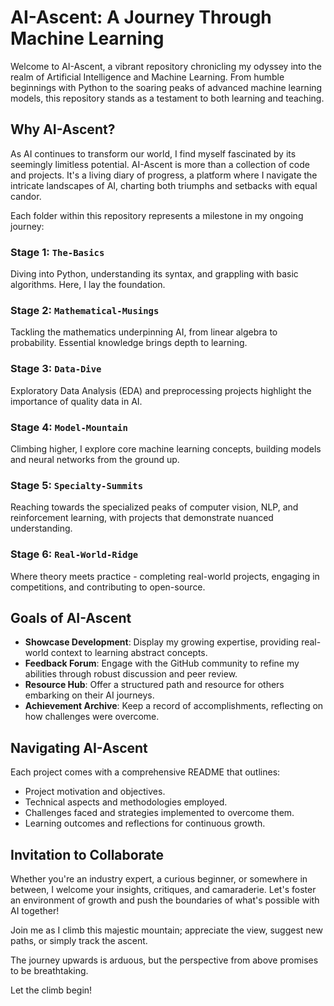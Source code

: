 # AI-Ascent: A Journey Through Machine Learning

Welcome to AI-Ascent, a vibrant repository chronicling my odyssey into the realm of Artificial Intelligence and Machine Learning. From humble beginnings with Python to the soaring peaks of advanced machine learning models, this repository stands as a testament to both learning and teaching.

## Why AI-Ascent?

As AI continues to transform our world, I find myself fascinated by its seemingly limitless potential. AI-Ascent is more than a collection of code and projects. It's a living diary of progress, a platform where I navigate the intricate landscapes of AI, charting both triumphs and setbacks with equal candor.

Each folder within this repository represents a milestone in my ongoing journey:

### Stage 1: `The-Basics`
Diving into Python, understanding its syntax, and grappling with basic algorithms. Here, I lay the foundation.

### Stage 2: `Mathematical-Musings`
Tackling the mathematics underpinning AI, from linear algebra to probability. Essential knowledge brings depth to learning.

### Stage 3: `Data-Dive`
Exploratory Data Analysis (EDA) and preprocessing projects highlight the importance of quality data in AI.

### Stage 4: `Model-Mountain`
Climbing higher, I explore core machine learning concepts, building models and neural networks from the ground up.

### Stage 5: `Specialty-Summits`
Reaching towards the specialized peaks of computer vision, NLP, and reinforcement learning, with projects that demonstrate nuanced understanding.

### Stage 6: `Real-World-Ridge`
Where theory meets practice - completing real-world projects, engaging in competitions, and contributing to open-source.

## Goals of AI-Ascent

- **Showcase Development**: Display my growing expertise, providing real-world context to learning abstract concepts.
- **Feedback Forum**: Engage with the GitHub community to refine my abilities through robust discussion and peer review.
- **Resource Hub**: Offer a structured path and resource for others embarking on their AI journeys.
- **Achievement Archive**: Keep a record of accomplishments, reflecting on how challenges were overcome.

## Navigating AI-Ascent

Each project comes with a comprehensive README that outlines:
- Project motivation and objectives.
- Technical aspects and methodologies employed.
- Challenges faced and strategies implemented to overcome them.
- Learning outcomes and reflections for continuous growth.

## Invitation to Collaborate

Whether you're an industry expert, a curious beginner, or somewhere in between, I welcome your insights, critiques, and camaraderie. Let's foster an environment of growth and push the boundaries of what's possible with AI together!

Join me as I climb this majestic mountain; appreciate the view, suggest new paths, or simply track the ascent.

The journey upwards is arduous, but the perspective from above promises to be breathtaking.

Let the climb begin!

